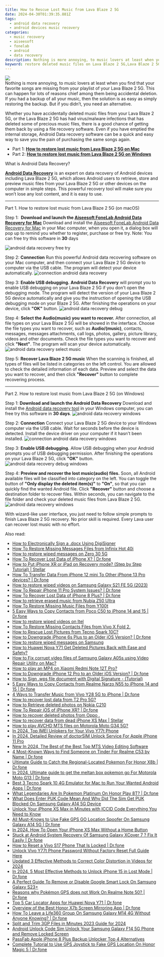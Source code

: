 ```yaml
---
title: How to Rescue Lost Music from Lava Blaze 2 5G
date: 2024-04-30T01:39:35.881Z
tags: 
  - android data recovery
  - android devices music recovery
categories: 
  - music recovery
  - aiseesoft
  - fonelab
  - android
  - data recovery
description: Nothing is more annoying, to music lovers at least when you find that your favorite songs are missing from your playlist of your Lava Blaze 2 5G. This can happen for lots of reasons chief among them being accidental deletion. If you had a backup of all your music, then the solution is as easy as simply restoring the backup. But if you didn’t, you need an alternative.
keyword: restore deleted music files on Lava Blaze 2 5G,Lava Blaze 2 5G music recovery,Recover deleted music,Regain missing songs on Lava Blaze 2 5G,save lost music on Lava Blaze 2 5G,undelete music from Lava Blaze 2 5G,my music deleted from Lava Blaze 2 5G how to undo music,Lava Blaze 2 5G song disappear,Lava Blaze 2 5G retrieve deleted music,Lava Blaze 2 5G music disappear,Lava Blaze 2 5G delete song recover,how to refind deleted song from Lava Blaze 2 5G
---
```


<img src="https://img0mobiles.techidaily.com/images/best-assets/devices/lava/lava-blaze-2-5g/3.jpg" class="atpl-imgstyle"  />

<div class="atpl-content atpl-for-fonelab-android recover-music">

<div class="atpl-post-description-part-1">
Nothing is more annoying, to music lovers at least when you find that your favorite songs are missing from your playlist of your Lava Blaze 2 5G. This can happen for lots of reasons chief among them being accidental deletion. If you had a backup of all your music, then the solution is as easy as simply restoring the backup. But if you didn’t, you need an alternative.
</div>



<div class="atpl-post-description-part-2">
<div class="tpl-content-sub-paragraph-normal">
  <p>
    Whether you have accidentally deleted music files from your Lava Blaze 2 5G, or the Lava Blaze 2 5G has had virus/malware infections that has deleted some of precious music files, there is a good chance of getting them back by using a file recovery software. Even if you have emptied the internal storage, Android Data recovery software can be a quick and easy way to save you the pain of purchasing the same songs again.
  </p>
</div>
</div>

<ul>
  <li>Part 1: <strong><a href="#p1">How to restore lost music from Lava Blaze 2 5G on Mac</a></strong></li>
  <li>Part 2: <strong><a href="#p2">How to restore lost music from Lava Blaze 2 5G on Windows</a></strong></li>
</ul>


<div class="atpl-post-description-part-3">
<div class="tpl-content-sub-paragraph-title">
  What is Android Data Recovery?
</div>
<div class="tpl-content-sub-paragraph-content">
  <p>
      <a href="https://tools.techidaily.com/aiseesoft-android-data-recovery/" ><strong>Android Data Recovery</strong></a> is an expert on data recovery of Android devices including Lava Blaze 2 5G, which allows Android users to retrieve, store and preview music files from your Lava Blaze 2 5G or other devices on the computer in simple steps. This powerful recovery tool will make sure you won’t lose any lost content, and it is easy to use.
  </p>
</div>
</div>



<!-- Part 1 -->
<a id="p1" name="p1" ></a><hr>

<div>
  <span class="atpl-step-part-style">Part 1. How to restore lost music from Lava Blaze 2 5G (on macOS)</span>
</div>

<span class="atpl-stepstyle-a"><span>Step 1: </span></span> <strong>Download and launch the <a href="https://tools.techidaily.com/aiseesoft-android-data-recovery-for-mac/" >Aiseesoft FoneLab Android Data Recovery for Mac</a></strong>
Download and install the <a href="https://tools.techidaily.com/aiseesoft-android-data-recovery-for-mac/" >Aiseesoft FoneLab Android Data Recovery for Mac</a> in your Mac computer, when you open it, a dialog box will pop up to remind you whether to register, purchase or free try.
Note: You can free try this software in <strong>30</strong> days

<img src="https://tools.techidaily.com/images/apps/aiseesoft/android-data-recovery/mac-free-try.png" class="atpl-imgstyle" alt="android data recovery free try" />

<span class="atpl-stepstyle-a"><span>Step 2: </span></span> <strong>Connection</strong>
Run this powerful Android data recovering software on your Mac computer, and then connect your Lava Blaze 2 5G device to computer via the USB cable. The program will detect your device automatically.
<img src="https://tools.techidaily.com/images/apps/aiseesoft/android-data-recovery/mac-connection-interface.jpg" class="atpl-imgstyle" alt="connection android data recovery" />

<span class="atpl-stepstyle-a"><span>Step 3: </span></span> <strong>Enable USB debugging.</strong>
<strong>Android Data Recovery</strong> will prompt you to enable USB debugging on your Lava Blaze 2 5G if you don't open the debugging mode. The program will detect the version of your Lava Blaze 2 5G device automatically and give you the instruction of opening the USB debugging mode on your Blaze 2 5G. After finishing the operations on your device, click <strong>"OK"</strong> button.
<img src="https://tools.techidaily.com/images/apps/aiseesoft/android-data-recovery/mac-android-usb-debug.jpg"  class="atpl-imgstyle" alt="android data recovery debug" />

<span class="atpl-stepstyle-a"><span>Step 4: </span></span> <strong>Select the Audio(music) you want to recover.</strong>
After connection, all file types on your Lava Blaze 2 5G will be showed in the interface. Choose the file types you want to recover, such as <strong>Audio/(music)</strong>, contacts, messages, messages attachments, call logs, photos, gallery, picture library, videos and other documents. Check the file types you want to recover and click <b>"Next"</b>. The program will scan your device automatically.
<img src="https://tools.techidaily.com/images/apps/aiseesoft/android-data-recovery/mac-choose-type-music.jpg" class="atpl-imgstyle" alt="android data recovery select music" />

<span class="atpl-stepstyle-a"><span>Step 5: </span></span> <strong>Recover Lava Blaze 2 5G music</strong>
When the scanning is finished, all types of files will be listed in categories on the left control. You are allowed to check the detailed information of each data. Preview and select the data you want to recover, and then click <b>"Recover"</b> button to complete recovering process.


<a id="p2" name="p2"></a><hr>

<!-- Part 2 -->
<div>
  <span class="atpl-step-part-style">Part 2. How to restore lost music from Lava Blaze 2 5G (on Windows)</span>
</div>

<span class="atpl-stepstyle-a"><span>Step 1: </span></span> <strong>Download and launch the Android Data Recovery</strong>
Download and install the <a href="https://tools.techidaily.com/aiseesoft-android-data-recovery-for-win/" >Android data recovery tool</a> in your Windows computer, you can free try this software in <b>30 days</b>.
<img src="https://tools.techidaily.com/images/apps/aiseesoft/android-data-recovery/win-start-interface.png"  class="atpl-imgstyle" alt="android data recovery windows" />

<span class="atpl-stepstyle-a"><span>Step 2: </span></span> <strong>Connection</strong>
Connect your Lava Blaze 2 5G device to your Windows computer via the USB cable. Wait for seconds before the device is detected. Install the device driver on your computer if it hasn't been installed.
<img src="https://tools.techidaily.com/images/apps/aiseesoft/android-data-recovery/win-connection-interface.png" class="atpl-imgstyle" alt="connection android data recovery windows" />

<span class="atpl-stepstyle-a"><span>Step 3: </span></span> <strong>Enable USB debugging.</strong>
Allow USB debugging when your Android prompts you of USB debugging permission. After finishing the operations on your Lava Blaze 2 5G, click <b>"OK"</b> button.
<img src="https://tools.techidaily.com/images/apps/aiseesoft/android-data-recovery/win-android-usb-debug.png" class="atpl-imgstyle" alt="android data recovery debug windows" />

<span class="atpl-stepstyle-a"><span>Step 4: </span></span> <strong>Preview and recover the lost music(audio) files.</strong>
Soon, all Android available files will be classified into category on the left. You can toggle the button of <b>"Only display the deleted item(s)"</b> to <b>"On"</b>, so that you can quickly find the wanted Android file. Click <b>"Recover"</b> button and choose a destination folder to recover files. Within seconds, you can navigate to the file folder and check your deleted music files from Lava Blaze 2 5G.
<img src="https://tools.techidaily.com/images/apps/aiseesoft/android-data-recovery/win-recover-music.jpg" class="atpl-imgstyle" alt="android data recovery windows" />

<div class="atpl-post-description-part-4">
<div class="tpl-content-sub-paragraph-normal">
  <p>
    With wizard-like user interface, you just need to follow simple prompts to finish Lava Blaze 2 5G recovery. No prior skill is required. Every Lava user can recover lost music with no effort.
  </p>
</div>
</div>


<ins class="adsbygoogle"
     style="display:block"
     data-ad-client="ca-pub-7571918770474297"
     data-ad-slot="8358498916"
     data-ad-format="auto"
     data-full-width-responsive="true"></ins>



</div>
<ins class="adsbygoogle"
    style="display:block"
    data-ad-format="autorelaxed"
    data-ad-client="ca-pub-7571918770474297"
    data-ad-slot="1223367746"></ins>

<span class="atpl-alsoreadstyle">Also read:</span>
<div><ul>
<li><a href="https://blog-min.techidaily.com/how-to-electronically-sign-a-docx-using-digisigner-by-ldigisigner-sign-a-word-sign-a-word/"><u>How to Electronically Sign a .docx Using DigiSigner</u></a></li>
<li><a href="https://blog-min.techidaily.com/how-to-restore-missing-messages-files-from-infinix-hot-40i-by-fonelab-android-recover-messages/"><u>How To  Restore Missing Messages Files from Infinix Hot 40i</u></a></li>
<li><a href="https://blog-min.techidaily.com/how-to-restore-wiped-messages-on-zero-30-5g-by-fonelab-android-recover-messages/"><u>How to restore wiped messages on Zero 30 5G</u></a></li>
<li><a href="https://blog-min.techidaily.com/how-to-recover-lost-data-of-iphone-x-drfone-by-drfone-ios-data-recovery-ios-data-recovery/"><u>How To Recover Lost Data of iPhone X? | Dr.fone</u></a></li>
<li><a href="https://blog-min.techidaily.com/how-to-put-iphone-xr-or-ipad-on-recovery-mode-step-by-step-tutorial-stellar-by-stellar-data-recovery-ios-iphone-data-recovery/"><u>How to Put iPhone XR or iPad on Recovery mode? (Step by Step Tutorial) | Stellar</u></a></li>
<li><a href="https://blog-min.techidaily.com/how-to-transfer-data-from-iphone-12-mini-to-other-iphone-13-pro-devices-drfone-by-drfone-transfer-data-from-ios-transfer-data-from-ios/"><u>How To Transfer Data From iPhone 12 mini To Other iPhone 13 Pro devices? | Dr.fone</u></a></li>
<li><a href="https://blog-min.techidaily.com/how-to-restore-wiped-videos-on-samsung-galaxy-s21-fe-5g-2023-by-fonelab-android-recover-video/"><u>How to restore wiped videos on Samsung Galaxy S21 FE 5G (2023)</u></a></li>
<li><a href="https://blog-min.techidaily.com/how-to-repair-iphone-11-pro-system-issues-drfone-by-drfone-ios-system-repair-ios-system-repair/"><u>How To Repair iPhone 11 Pro System Issues? | Dr.fone</u></a></li>
<li><a href="https://blog-min.techidaily.com/how-to-recover-lost-data-of-iphone-8-plus-drfone-by-drfone-ios-data-recovery-ios-data-recovery/"><u>How To Recover Lost Data of iPhone 8 Plus? | Dr.fone</u></a></li>
<li><a href="https://blog-min.techidaily.com/how-to-retrieve-erased-music-from-nubia-z50-ultra-by-fonelab-android-recover-music/"><u>How to retrieve erased music from Nubia Z50 Ultra</u></a></li>
<li><a href="https://blog-min.techidaily.com/how-to-restore-missing-music-files-from-y100t-by-fonelab-android-recover-music/"><u>How To  Restore Missing Music Files from Y100t</u></a></li>
<li><a href="https://blog-min.techidaily.com/5-easy-ways-to-copy-contacts-from-poco-c50-to-iphone-14-and-15-drfone-by-drfone-transfer-from-android-transfer-from-android/"><u>5 Easy Ways to Copy Contacts from Poco C50 to iPhone 14 and 15 | Dr.fone</u></a></li>
<li><a href="https://blog-min.techidaily.com/how-to-restore-wiped-videos-on-itel-by-fonelab-android-recover-video/"><u>How to restore wiped videos on Itel</u></a></li>
<li><a href="https://blog-min.techidaily.com/how-to-restore-missing-contacts-files-from-vivo-x-fold-2-by-fonelab-android-recover-contacts/"><u>How To  Restore Missing Contacts Files from Vivo X Fold 2.</u></a></li>
<li><a href="https://blog-min.techidaily.com/how-to-rescue-lost-pictures-from-tecno-spark-10c-by-fonelab-android-recover-pictures/"><u>How to Rescue Lost Pictures from Tecno Spark 10C?</u></a></li>
<li><a href="https://blog-min.techidaily.com/how-to-downgrade-iphone-6s-plus-to-an-older-ios-version-drfone-by-drfone-ios-system-repair-ios-system-repair/"><u>How to Downgrade iPhone 6s Plus to an Older iOS Version? | Dr.fone</u></a></li>
<li><a href="https://blog-min.techidaily.com/how-to-restore-wiped-messages-on-samsung-by-fonelab-android-recover-messages/"><u>How to restore wiped messages on Samsung</u></a></li>
<li><a href="https://blog-min.techidaily.com/how-to-huawei-nova-y71-get-deleted-pictures-back-with-ease-and-safety-by-fonelab-android-recover-pictures/"><u>How to Huawei Nova Y71 Get Deleted Pictures Back with Ease and Safety?</u></a></li>
<li><a href="https://blog-min.techidaily.com/how-to-fix-corrupt-video-files-of-samsung-galaxy-a05s-using-video-repair-utility-on-mac-by-stellar-video-repair-mobile-video-repair/"><u>How to Fix corrupt video files of Samsung Galaxy A05s using Video Repair Utility on Mac?</u></a></li>
<li><a href="https://blog-min.techidaily.com/how-to-play-an-mp4-on-xiaomi-redmi-note-12t-pro-by-aiseesoft-video-converter-play-mp4-on-android/"><u>How to play an MP4 on Xiaomi Redmi Note 12T Pro?</u></a></li>
<li><a href="https://blog-min.techidaily.com/how-to-downgrade-iphone-12-pro-to-an-older-ios-version-drfone-by-drfone-ios-system-repair-ios-system-repair/"><u>How to Downgrade iPhone 12 Pro to an Older iOS Version? | Dr.fone</u></a></li>
<li><a href="https://blog-min.techidaily.com/how-to-sign-wps-file-document-with-digital-signature-tutorial-by-ldigisigner-sign-a-word-sign-a-word/"><u>How to Sign .wps file document with Digital Signature - (Tutorial)</u></a></li>
<li><a href="https://blog-min.techidaily.com/5-easy-ways-to-copy-contacts-from-realme-narzo-n55-to-iphone-14-and-15-drfone-by-drfone-transfer-from-android-transfer-from-android/"><u>5 Easy Ways to Copy Contacts from Realme Narzo N55 to iPhone 14 and 15 | Dr.fone</u></a></li>
<li><a href="https://blog-min.techidaily.com/4-ways-to-transfer-music-from-vivo-y28-5g-to-iphone-drfone-by-drfone-transfer-from-android-transfer-from-android/"><u>4 Ways to Transfer Music from Vivo Y28 5G to iPhone | Dr.fone</u></a></li>
<li><a href="https://blog-min.techidaily.com/how-to-recover-lost-data-from-t2-pro-5g-by-fonelab-android-recover-data/"><u>How to recover lost data from T2 Pro 5G?</u></a></li>
<li><a href="https://blog-min.techidaily.com/how-to-retrieve-deleted-photos-on-nokia-c210-by-stellar-photo-recovery-android-mobile-photo-recover/"><u>How to Retrieve deleted photos on Nokia C210</u></a></li>
<li><a href="https://blog-min.techidaily.com/how-to-repair-ios-of-iphone-xr-drfone-by-drfone-ios-system-repair-ios-system-repair/"><u>How To Repair iOS of iPhone XR? | Dr.fone</u></a></li>
<li><a href="https://blog-min.techidaily.com/how-to-recover-deleted-photos-from-oppo-by-fonelab-android-recover-photos/"><u>How to recover deleted photos from Oppo .</u></a></li>
<li><a href="https://blog-min.techidaily.com/how-to-recover-data-from-dead-iphone-xs-max-stellar-by-stellar-data-recovery-ios-iphone-data-recovery/"><u>How to recover data from dead iPhone XS Max | Stellar</u></a></li>
<li><a href="https://blog-min.techidaily.com/how-to-play-avchd-mts-files-on-motorola-moto-g34-5g-by-aiseesoft-video-converter-play-mts-on-android/"><u>How to play AVCHD MTS files on Motorola Moto G34 5G?</u></a></li>
<li><a href="https://sim-unlock.techidaily.com/in-2024-top-imei-unlokers-for-your-vivo-y77t-phone-by-drfone-android/"><u>In 2024, Top IMEI Unlokers for Your Vivo Y77t Phone</u></a></li>
<li><a href="https://ios-unlock.techidaily.com/in-2024-detailed-review-of-doctorsim-unlock-service-for-apple-iphone-11-pro-by-drfone-ios/"><u>In 2024, Detailed Review of doctorSIM Unlock Service For Apple iPhone 11 Pro</u></a></li>
<li><a href="https://ai-video-apps.techidaily.com/new-in-2024-the-best-of-the-best-top-mts-video-editing-software/"><u>New In 2024, The Best of the Best Top MTS Video Editing Software</u></a></li>
<li><a href="https://location-social.techidaily.com/4-most-known-ways-to-find-someone-on-tinder-for-realme-c53-by-name-drfone-by-drfone-virtual-android/"><u>4 Most-Known Ways to Find Someone on Tinder For Realme C53 by Name | Dr.fone</u></a></li>
<li><a href="https://pokemon-go-android.techidaily.com/ultimate-guide-to-catch-the-regional-located-pokemon-for-honor-x8b-drfone-by-drfone-virtual-android/"><u>Ultimate Guide to Catch the Regional-Located Pokemon For Honor X8b | Dr.fone</u></a></li>
<li><a href="https://android-pokemon-go.techidaily.com/in-2024-ultimate-guide-to-get-the-meltan-box-pokemon-go-for-motorola-moto-g13-drfone-by-drfone-virtual-android/"><u>In 2024, Ultimate guide to get the meltan box pokemon go For Motorola Moto G13 | Dr.fone</u></a></li>
<li><a href="https://screen-mirror.techidaily.com/best-3-tecno-spark-10-4g-emulator-for-mac-to-run-your-wanted-android-apps-drfone-by-drfone-android/"><u>Best 3 Tecno Spark 10 4G Emulator for Mac to Run Your Wanted Android Apps | Dr.fone</u></a></li>
<li><a href="https://pokemon-go-android.techidaily.com/what-legendaries-are-in-pokemon-platinum-on-honor-play-8t-drfone-by-drfone-virtual-android/"><u>What Legendaries Are In Pokemon Platinum On Honor Play 8T? | Dr.fone</u></a></li>
<li><a href="https://sim-unlock.techidaily.com/what-does-enter-puk-code-mean-and-why-did-the-sim-get-puk-blocked-on-samsung-galaxy-a14-5g-device-by-drfone-android/"><u>What Does Enter PUK Code Mean And Why Did The Sim Get PUK Blocked On Samsung Galaxy A14 5G Device</u></a></li>
<li><a href="https://sim-unlock.techidaily.com/unlock-your-iphone-xs-max-in-minutes-with-iccid-code-everything-you-need-to-know-by-drfone-ios/"><u>Unlock Your iPhone XS Max in Minutes with ICCID Code Everything You Need to Know</u></a></li>
<li><a href="https://fake-location.techidaily.com/all-must-knows-to-use-fake-gps-go-location-spoofer-on-samsung-galaxy-a14-5g-drfone-by-drfone-virtual-android/"><u>All Must-Knows to Use Fake GPS GO Location Spoofer On Samsung Galaxy A14 5G | Dr.fone</u></a></li>
<li><a href="https://ios-unlock.techidaily.com/in-2024-how-to-open-your-iphone-xs-max-without-a-home-button-by-drfone-ios/"><u>In 2024, How To Open Your iPhone XS Max Without a Home Button</u></a></li>
<li><a href="https://howto.techidaily.com/stuck-at-android-system-recovery-of-samsung-galaxy-xcover-7-fix-it-easily-drfone-by-drfone-fix-android-problems-fix-android-problems/"><u>Stuck at Android System Recovery Of Samsung Galaxy XCover 7 ? Fix It Easily | Dr.fone</u></a></li>
<li><a href="https://techidaily.com/how-to-reset-a-vivo-s17-phone-that-is-locked-drfone-by-drfone-reset-android-reset-android/"><u>How to Reset a Vivo S17 Phone That Is Locked | Dr.fone</u></a></li>
<li><a href="https://android-unlock.techidaily.com/unlock-vivo-y77t-phone-password-without-factory-reset-full-guide-here-by-drfone-android/"><u>Unlock Vivo Y77t Phone Password Without Factory Reset Full Guide Here</u></a></li>
<li><a href="https://ai-editing-video.techidaily.com/updated-3-effective-methods-to-correct-color-distortion-in-videos-for-2024/"><u>Updated 3 Effective Methods to Correct Color Distortion in Videos for 2024</u></a></li>
<li><a href="https://iphone-unlock.techidaily.com/in-2024-5-most-effective-methods-to-unlock-iphone-15-in-lost-mode-drfone-by-drfone-ios/"><u>In 2024, 5 Most Effective Methods to Unlock iPhone 15 in Lost Mode | Dr.fone</u></a></li>
<li><a href="https://android-unlock.techidaily.com/a-perfect-guide-to-remove-or-disable-google-smart-lock-on-samsung-galaxy-s23plus-by-drfone-android/"><u>A Perfect Guide To Remove or Disable Google Smart Lock On Samsung Galaxy S23+</u></a></li>
<li><a href="https://pokemon-go-android.techidaily.com/reasons-why-pokemon-gps-does-not-work-on-realme-note-50-drfone-by-drfone-virtual-android/"><u>Reasons why Pokémon GPS does not Work On Realme Note 50? | Dr.fone</u></a></li>
<li><a href="https://android-location-track.techidaily.com/top-5-car-locator-apps-for-huawei-nova-y71-drfone-by-drfone-virtual-android/"><u>Top 5 Car Locator Apps for Huawei Nova Y71 | Dr.fone</u></a></li>
<li><a href="https://screen-mirror.techidaily.com/overview-of-the-best-honor-x7b-screen-mirroring-app-drfone-by-drfone-android/"><u>Overview of the Best Honor X7b Screen Mirroring App | Dr.fone</u></a></li>
<li><a href="https://location-social.techidaily.com/how-to-leave-a-life360-group-on-samsung-galaxy-m14-4g-without-anyone-knowing-drfone-by-drfone-virtual-android/"><u>How To Leave a Life360 Group On Samsung Galaxy M14 4G Without Anyone Knowing? | Dr.fone</u></a></li>
<li><a href="https://ai-video-apps.techidaily.com/split-and-trim-3gp-files-in-minutes-2023-guide-for-2024/"><u>Split and Trim 3GP Files in Minutes 2023 Guide for 2024</u></a></li>
<li><a href="https://sim-unlock.techidaily.com/android-unlock-code-sim-unlock-your-samsung-galaxy-f14-5g-phone-and-remove-locked-screen-by-drfone-android/"><u>Android Unlock Code Sim Unlock Your Samsung Galaxy F14 5G Phone and Remove Locked Screen</u></a></li>
<li><a href="https://ios-unlock.techidaily.com/passfab-apple-iphone-8-plus-backup-unlocker-top-4-alternatives-by-drfone-ios/"><u>PassFab Apple iPhone 8 Plus Backup Unlocker Top 4 Alternatives</u></a></li>
<li><a href="https://fake-location.techidaily.com/complete-tutorial-to-use-gps-joystick-to-fake-gps-location-on-honor-magic-5-drfone-by-drfone-virtual-android/"><u>Complete Tutorial to Use GPS Joystick to Fake GPS Location On Honor Magic 5 | Dr.fone</u></a></li>
</ul></div>


